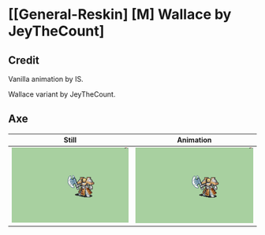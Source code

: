 # [\[General-Reskin\] \[M\] Wallace by JeyTheCount]

## Credit

Vanilla animation by IS.

Wallace variant by JeyTheCount.
	
## Axe

| Still | Animation |
| :---: | :-------: |
| ![Axe still](./Axe_000.png) | ![Axe animation](./Axe.gif) |
